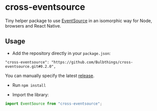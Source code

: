 # cross-eventsource

Tiny helper package to use [EventSource](https://developer.mozilla.org/en-US/docs/Web/API/EventSource) in an isomorphic way for Node, browsers and React Native.

## Usage

- Add the repository directly in your `package.json`:

```
"cross-eventsource": "https://github.com/Bulbthings/cross-eventsource.git#0.2.0",
```

You can manually specify the latest [release](https://github.com/Bulbthings/cross-eventsource/releases).

- Run `npm install`

- Import the library:

```typescript
import EventSource from "cross-eventsource";
```
